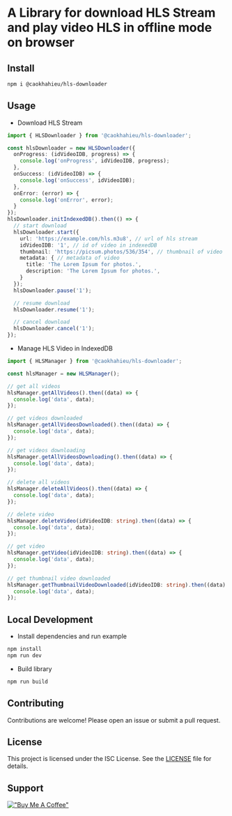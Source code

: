 # A Library for download HLS Stream and play video HLS in offline mode on browser

## Install
```bash
npm i @caokhahieu/hls-downloader
```

## Usage
- Download HLS Stream
```ts
import { HLSDownloader } from '@caokhahieu/hls-downloader';

const hlsDownloader = new HLSDownloader({
  onProgress: (idVideoIDB, progress) => {
    console.log('onProgress', idVideoIDB, progress);
  },
  onSuccess: (idVideoIDB) => {
    console.log('onSuccess', idVideoIDB);
  },
  onError: (error) => {
    console.log('onError', error);
  }
});
hlsDownloader.initIndexedDB().then(() => {
  // start download
  hlsDownloader.start({
    url: 'https://example.com/hls.m3u8', // url of hls stream
    idVideoIDB: '1', // id of video in indexedDB
    thumbnail: 'https://picsum.photos/536/354', // thumbnail of video
    metadata: { // metadata of video
      title: 'The Lorem Ipsum for photos.',
      description: 'The Lorem Ipsum for photos.',
    }
  });
  hlsDownloader.pause('1');

  // resume download
  hlsDownloader.resume('1');

  // cancel download
  hlsDownloader.cancel('1');
});
```

- Manage HLS Video in IndexedDB
```ts
import { HLSManager } from '@caokhahieu/hls-downloader';

const hlsManager = new HLSManager();

// get all videos 
hlsManager.getAllVideos().then((data) => {
  console.log('data', data);
});

// get videos downloaded
hlsManager.getAllVideosDownloaded().then((data) => {
  console.log('data', data);
});

// get videos downloading
hlsManager.getAllVideosDownloading().then((data) => {
  console.log('data', data);
});

// delete all videos
hlsManager.deleteAllVideos().then((data) => {
  console.log('data', data);
});

// delete video
hlsManager.deleteVideo(idVideoIDB: string).then((data) => {
  console.log('data', data);
});

// get video
hlsManager.getVideo(idVideoIDB: string).then((data) => {
  console.log('data', data);
});

// get thumbnail video downloaded
hlsManager.getThumbnailVideoDownloaded(idVideoIDB: string).then((data) => {
  console.log('data', data);
});
```

## Local Development

- Install dependencies and run example
```bash
npm install
npm run dev
```
- Build library
```bash
npm run build
```

## Contributing

Contributions are welcome! Please open an issue or submit a pull request.

## License

This project is licensed under the ISC License. See the [LICENSE](LICENSE) file for details.

## Support
[!["Buy Me A Coffee"](https://www.buymeacoffee.com/assets/img/custom_images/orange_img.png)](https://buymeacoffee.com/caokhahieut)